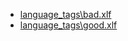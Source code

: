 - [language_tags\bad.xlf](language_tags\bad.xlf) 
- [language_tags\good.xlf](language_tags\good.xlf) 
